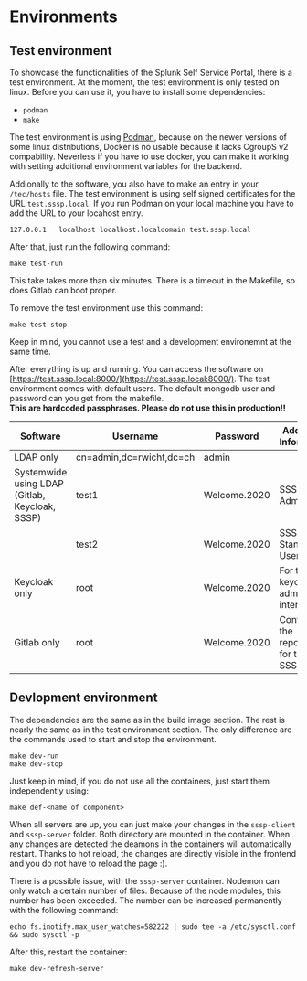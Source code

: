 # Environments

## Test environment

To showcase the functionalities of the Splunk Self Service Portal, there is a test environment. At the moment, the test environment is only tested on linux. Before you can use it, you have to install some dependencies:

- `podman`
- `make`

The test environment is using [Podman](https://podman.io/), because on the newer versions of some linux distributions, Docker is no usable because it lacks CgroupS v2 compability. Neverless if you have to use docker, you can make it working with setting additional environment variables for the backend.

Addionally to the software, you also have to make an entry in your `/tec/hosts` file. The test environment is using self signed certificates for the URL `test.sssp.local`. If you run Podman on your local machine you have to add the URL to your locahost entry.

```
127.0.0.1   localhost localhost.localdomain test.sssp.local
```

After that, just run the following command:

```
make test-run
```

This take takes more than six minutes. There is a timeout in the Makefile, so does Gitlab can boot proper.

To remove the test environment use this command:

```
make test-stop
```

Keep in mind, you cannot use a test and a development environemnt at the same time.

After everything is up and running. You can access the software on [https://test.sssp.local:8000/](https://test.sssp.local:8000/). The test environment comes with default users. The default mongodb user and password can you get from the makefile. \
**This are hardcoded passphrases. Please do not use this in production!!**

| Software | Username | Password | Additional Information |
|---|---|---|---|
| LDAP only | cn=admin,dc=rwicht,dc=ch | admin | |
| Systemwide using LDAP (Gitlab, Keycloak, SSSP) | test1 | Welcome.2020 | SSSP Admin User |
| | test2 | Welcome.2020 | SSSP Standard User |
| Keycloak only | root | Welcome.2020 | For the keycloak admin interface |
| Gitlab only | root | Welcome.2020 | Contains the repositories for the SSSP |

## Devlopment environment

The dependencies are the same as in the build image section. The rest is nearly the same as in the test environment section. The only difference are the commands used to start and stop the environment. 

```
make dev-run
make dev-stop
```

Just keep in mind, if you do not use all the containers, just start them independently using:

```
make def-<name of component>
```

When all servers are up, you can just make your changes in the `sssp-client` and `sssp-server` folder. Both directory are mounted in the container. When any changes are detected the deamons in the containers will automatically restart. Thanks to hot reload, the changes are directly visible in the frontend and you do not have to reload the page :).

There is a possible issue, with the `sssp-server` container. Nodemon can only watch a certain number of files. Because of the node modules, this number has been exceeded. The number can be increased permanently with the following command:

```
echo fs.inotify.max_user_watches=582222 | sudo tee -a /etc/sysctl.conf && sudo sysctl -p
```

After this, restart the container:

```
make dev-refresh-server
```
